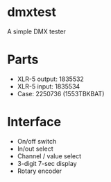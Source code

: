 # dmxtest
A simple DMX tester

# Parts
* XLR-5 output: 1835532
* XLR-5 input: 1835534
* Case: 2250736 (1553TBKBAT)

# Interface
* On/off switch
* In/out select
* Channel / value select
* 3-digit 7-sec display
* Rotary encoder
